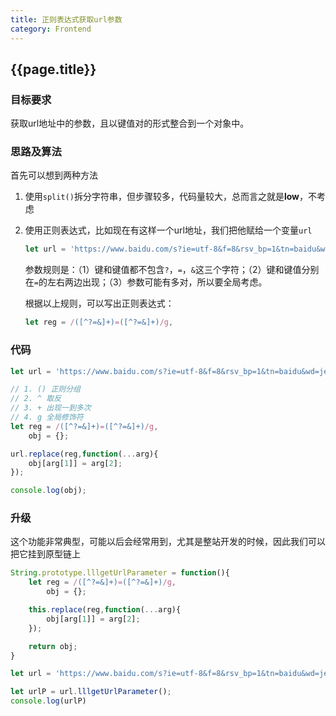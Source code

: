 ```yaml
---
title: 正则表达式获取url参数
category: Frontend
---
```


## {{page.title}}

### 目标要求

获取url地址中的参数，且以键值对的形式整合到一个对象中。

### 思路及算法

首先可以想到两种方法

1. 使用```split()```拆分字符串，但步骤较多，代码量较大，总而言之就是**low**，不考虑
2. 使用正则表达式，比如现在有这样一个url地址，我们把他赋给一个变量```url```
	```javascript
	let url = 'https://www.baidu.com/s?ie=utf-8&f=8&rsv_bp=1&tn=baidu&wd=jekyll%20%20category&oq=github.io%2520category&rsv_pq=c3fd8dd700010f81&rsv_t=67a96qm4qQ0gLWabFVMDEit1rfe0ea50FxuwkLqX8RD6Z0CM5jk7pjsSMhI&rqlang=cn&rsv_enter=1&rsv_dl=tb&inputT=1291&rsv_sug3=58&rsv_sug2=0&rsv_sug4=1291';
	```

	参数规则是：（1）键和键值都不包含```?```，```=```，```&```这三个字符；（2）键和键值分别在```=```的左右两边出现；（3）参数可能有多对，所以要全局考虑。

	根据以上规则，可以写出正则表达式：
	```javascript
	let reg = /([^?=&]+)=([^?=&]+)/g,
	```

### 代码

```javascript
let url = 'https://www.baidu.com/s?ie=utf-8&f=8&rsv_bp=1&tn=baidu&wd=jekyll%20%20category&oq=github.io%2520category&rsv_pq=c3fd8dd700010f81&rsv_t=67a96qm4qQ0gLWabFVMDEit1rfe0ea50FxuwkLqX8RD6Z0CM5jk7pjsSMhI&rqlang=cn&rsv_enter=1&rsv_dl=tb&inputT=1291&rsv_sug3=58&rsv_sug2=0&rsv_sug4=1291';

// 1. () 正则分组
// 2. ^ 取反
// 3. + 出现一到多次
// 4. g 全局修饰符
let reg = /([^?=&]+)=([^?=&]+)/g,
	obj = {};

url.replace(reg,function(...arg){
	obj[arg[1]] = arg[2];
});

console.log(obj);
```

### 升级

这个功能非常典型，可能以后会经常用到，尤其是整站开发的时候，因此我们可以把它挂到原型链上
```javascript
String.prototype.lllgetUrlParameter = function(){
	let reg = /([^?=&]+)=([^?=&]+)/g,
		obj = {};

	this.replace(reg,function(...arg){
		obj[arg[1]] = arg[2];
	});

	return obj;
}

let url = 'https://www.baidu.com/s?ie=utf-8&f=8&rsv_bp=1&tn=baidu&wd=jekyll%20%20category&oq=github.io%2520category&rsv_pq=c3fd8dd700010f81&rsv_t=67a96qm4qQ0gLWabFVMDEit1rfe0ea50FxuwkLqX8RD6Z0CM5jk7pjsSMhI&rqlang=cn&rsv_enter=1&rsv_dl=tb&inputT=1291&rsv_sug3=58&rsv_sug2=0&rsv_sug4=1291';

let urlP = url.lllgetUrlParameter();
console.log(urlP)
```